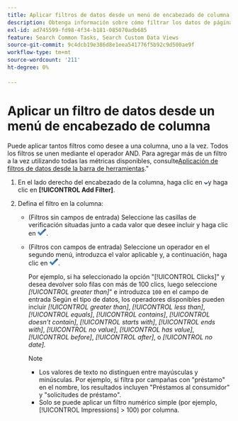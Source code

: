 ```yaml
---
title: Aplicar filtros de datos desde un menú de encabezado de columna
description: Obtenga información sobre cómo filtrar los datos de página desde el menú de encabezado de una columna.
exl-id: ad745599-fd98-4f34-b181-085070adb685
feature: Search Common Tasks, Search Custom Data Views
source-git-commit: 9c4dcb19e386d8e1eea541776f5b92c9d500ae9f
workflow-type: tm+mt
source-wordcount: '211'
ht-degree: 0%

---
```


# Aplicar un filtro de datos desde un menú de encabezado de columna

Puede aplicar tantos filtros como desee a una columna, uno a la vez. Todos los filtros se unen mediante el operador AND. Para agregar más de un filtro a la vez utilizando todas las métricas disponibles, consulte[Aplicación de filtros de datos desde la barra de herramientas](column-filter-apply-from-toolbar.md).&quot;

1. En el lado derecho del encabezado de la columna, haga clic en ![Flecha hacia abajo](/help/search-social-commerce/assets/arrow-down-dropdown.png "Flecha hacia abajo")y haga clic en **[!UICONTROL Add Filter]**.

1. Defina el filtro en la columna:

   * (Filtros sin campos de entrada) Seleccione las casillas de verificación situadas junto a cada valor que desee incluir y haga clic en ![Actualizar filtro](/help/search-social-commerce/assets/select.png "Actualizar filtro").

   * (Filtros con campos de entrada) Seleccione un operador en el segundo menú, introduzca el valor aplicable y, a continuación, haga clic en ![Actualizar filtro](/help/search-social-commerce/assets/select.png "Actualizar filtro").

     Por ejemplo, si ha seleccionado la opción &quot;[!UICONTROL Clicks]&quot; y desea devolver solo filas con más de 100 clics, luego seleccione *[!UICONTROL greater than]*&quot; e introduzca `100` en el campo de entrada Según el tipo de datos, los operadores disponibles pueden incluir *[!UICONTROL greater than]*, *[!UICONTROL less than]*, *[!UICONTROL equals]*, *[!UICONTROL contains]*, *[!UICONTROL doesn't contain]*, *[!UICONTROL starts with]*, *[!UICONTROL ends with]*, *[!UICONTROL no value]*, *[!UICONTROL has value]*, *[!UICONTROL before]*, *[!UICONTROL after]*, o *[!UICONTROL no date].*

     >[!NOTE]
     >
     >* Los valores de texto no distinguen entre mayúsculas y minúsculas. Por ejemplo, si filtra por campañas con &quot;préstamo&quot; en el nombre, los resultados incluyen &quot;Préstamos al consumidor&quot; y &quot;solicitudes de préstamo&quot;.
     >* Solo se puede aplicar un filtro numérico simple (por ejemplo, [!UICONTROL Impressions] \> 100) por columna.
